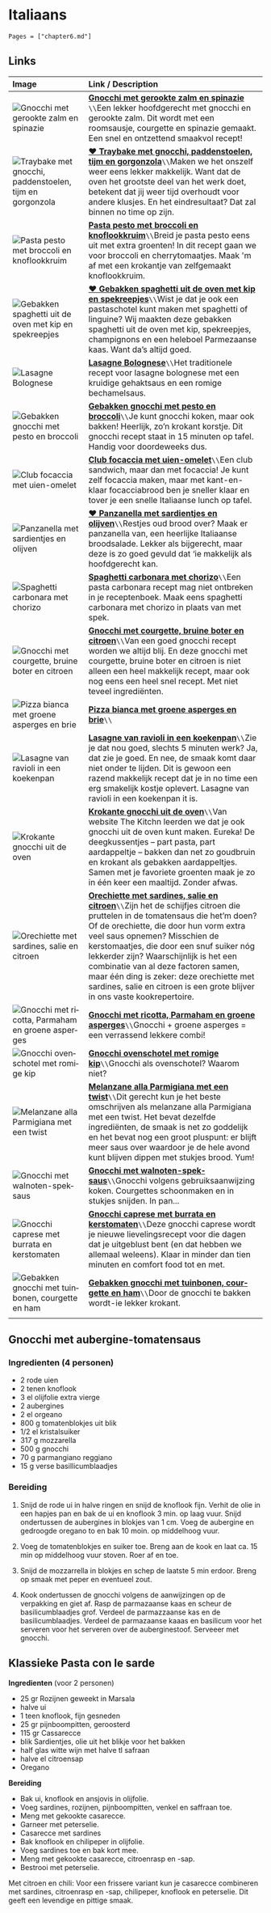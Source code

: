 # Italiaans

```@contents
Pages = ["chapter6.md"]
```

## Links

| Image| Link / Description |
| :--- | :--- |
|![Gnocchi met gerookte zalm en spinazie](https://jaimyskitchen.nl/img/cache/media_42622_heighten_374-upscale_85-gnocchi-met-gerookte-zalm-en-spinazie-68126-header.webp)| **[Gnocchi met gerookte zalm en spinazie](https://jaimyskitchen.nl/recepten/gnocchi-met-gerookte-zalm-en-spinazie)** ``\\``Een lekker hoofdgerecht met gnocchi en gerookte zalm. Dit wordt met een roomsausje, courgette en spinazie gemaakt. Een snel en ontzettend smaakvol recept! |
| ![Traybake met gnocchi, paddenstoelen, tijm en gorgonzola](https://img.culy.nl/images/RF_27XevlZYOXWQsuhljMEBvKDU=/750x422/filters:quality(80):format(jpeg):background_color(fff)/https%3A%2F%2Fwww.culy.nl%2Fwp-content%2Fuploads%2F2023%2F08%2F1_Traybake-paddenstoelen.jpg) | **[♥ Traybake met gnocchi, paddenstoelen, tijm en gorgonzola](https://www.culy.nl/recepten/traybake-paddenstoelen-gnocchi/)**``\\``Maken we het onszelf weer eens lekker makkelijk. Want dat de oven het grootste deel van het werk doet, betekent dat jij weer tijd overhoudt voor andere klusjes. En het eindresultaat? Dat zal binnen no time op zijn. |
| ![Pasta pesto met broccoli en knoflookkruim](https://encrypted-tbn0.gstatic.com/images?q=tbn:ANd9GcR__rMyGr4LyrFrVbGg84YMiEtVB22ptv_fhjWHFZo6mRJLzTWw) | **[Pasta pesto met broccoli en knoflookkruim](https://www.ah.nl/allerhande/recept/R-R1191348/pasta-pesto-met-broccoli-en-knoflookkruim)**``\\``Breid je pasta pesto eens uit met extra groenten! In dit recept gaan we voor broccoli en cherrytomaatjes. Maak 'm af met een krokantje van zelfgemaakt knoflookkruim. |
| ![Gebakken spaghetti uit de oven met kip en spekreepjes](https://img.culy.nl/images/nDumEoDb3mRtlABUXNCyoV-BpYc=/860x303/filters:quality(80):format(jpeg):background_color(fff)/https%3A%2F%2Fwww.culy.nl%2Fwp-content%2Fuploads%2F2017%2F11%2F1_gebakken_spaghetti_uit_de_oven.jpg) | **[♥ Gebakken spaghetti uit de oven met kip en spekreepjes](http://192.168.2.11/2023/11/12/gebakken-spaghetti-uit-de-oven-met-kip-en-spekreepjes-4-personen/)**``\\``Wist je dat je ook een pastaschotel kunt maken met spaghetti of linguine? Wij maakten deze gebakken spaghetti uit de oven met kip, spekreepjes, champignons en een heleboel Parmezaanse kaas. Want da’s altijd goed. |
| ![Lasagne Bolognese](https://www.leukerecepten.nl/wp-content/uploads/2022/03/lasagne-bolognese.jpg) | **[Lasagne Bolognese](http://192.168.2.11/2023/10/21/lasagne-bolognese/)**``\\``Het traditionele recept voor lasagne bolognese met een kruidige gehaktsaus en een romige bechamelsaus. |
| ![Gebakken gnocchi met pesto en broccoli](https://www.boodschappen.nl/app/uploads/recipe_images/4by3_header/gebakken-gnocchi-met-pesto-en-broccoli.jpg) | **[Gebakken gnocchi met pesto en broccoli](https://www.boodschappen.nl/recept/gebakken-gnocchi-met-pesto-en-broccoli/)**``\\``Je kunt gnocchi koken, maar ook bakken! Heerlijk, zo’n krokant korstje. Dit gnocchi recept staat in 15 minuten op tafel. Handig voor doordeweeks dus. |
| ![Club focaccia met uien-omelet](https://www.boodschappen.nl/app/uploads/recipe_images/4by3_header/club-focaccia-met-uien-omelet.jpg) | **[Club focaccia met uien-omelet](https://www.boodschappen.nl/recept/club-focaccia-met-uien-omelet/)**``\\``Een club sandwich, maar dan met focaccia! Je kunt zelf focaccia maken, maar met kant-en-klaar focacciabrood ben je sneller klaar en tover je een snelle Italiaanse lunch op tafel. |
| ![Panzanella met sardientjes en olijven](https://www.boodschappen.nl/app/uploads/recipe_images/4by3_header/panzanella-met-sardientjes-en-olijven.jpg) | **[♥ Panzanella met sardientjes en olijven](https://www.boodschappen.nl/recept/panzanella-met-sardientjes-en-olijven/)**``\\``Restjes oud brood over? Maak er panzanella van, een heerlijke Italiaanse broodsalade. Lekker als bijgerecht, maar deze is zo goed gevuld dat ‘ie makkelijk als hoofdgerecht kan. |
| ![Spaghetti carbonara met chorizo](https://www.boodschappen.nl/app/uploads/recipe_images/4by3_header/spaghetti-carbonara-met-chorizo.jpg) | **[Spaghetti carbonara met chorizo](https://www.boodschappen.nl/recept/spaghetti-carbonara-met-chorizo/)**``\\``Een pasta carbonara recept mag niet ontbreken in je receptenboek. Maak eens spaghetti carbonara met chorizo in plaats van met spek. |
| ![Gnocchi met courgette, bruine boter en citroen](https://img.culy.nl/images/MqRiNVZVIQPLEW3_Cd8cX6U-6Ak=/860x303/filters:quality(80):format(jpeg):background_color(fff)/https%3A%2F%2Fwww.culy.nl%2Fwp-content%2Fuploads%2F2019%2F02%2F5_gnocchi-met-courgette.jpg) | **[Gnocchi met courgette, bruine boter en citroen](https://www.culy.nl/recepten/gnocchi-met-courgette/)**``\\``Van een goed gnocchi recept worden we altijd blij. En deze gnocchi met courgette, bruine boter en citroen is niet alleen een heel makkelijk recept, maar ook nog eens een heel snel recept. Met niet teveel ingrediënten.|
| ![Pizza bianca met groene asperges en brie](https:\/\/www.foodiesmagazine.nl\/app\/uploads\/2021\/04\/20210219-gerechten-Foodies-12-819x1024.jpg) | **[Pizza bianca met groene asperges en brie](https://www.foodiesmagazine.nl/recepten/pizza-bianca-met-groene-asperges-en-brie/)**``\\``|
| ![Lasagne van ravioli in een koekenpan](https://img.culy.nl/images/TtLzoK5YdGlCdHbEvJw7A8_F8yc=/860x303/smart/filters:quality(80):format(jpeg):background_color(fff)/https%3A%2F%2Fwww.culy.nl%2Fwp-content%2Fuploads%2F2021%2F04%2FDSC07847.jpg) | **[Lasagne van ravioli in een koekenpan](https://www.culy.nl/recepten/lasagne-van-ravioli-in-een-koekenpan/)**``\\``Zie je dat nou goed, slechts 5 minuten werk? Ja, dat zie je goed. En nee, de smaak komt daar niet onder te lijden. Dit is gewoon een razend makkelijk recept dat je in no time een erg smakelijk kostje oplevert. Lasagne van ravioli in een koekenpan it is.|
| ![Krokante gnocchi uit de oven](https://img.culy.nl/images/8PMWLdG6R1y03vlzCfekjKLtn7w=/860x303/smart/filters:quality(80):format(jpeg):background_color(fff)/https%3A%2F%2Fwww.culy.nl%2Fwp-content%2Fuploads%2F2017%2F09%2F1_gnocchi_uit_de_oven.jpg) | **[Krokante gnocchi uit de oven](https://www.culy.nl/recepten/culy-homemade-krokante-gnocchi-uit-de-oven/)**``\\``Van website The Kitchn leerden we dat je ook gnocchi uit de oven kunt maken. Eureka! De deegkussentjes – part pasta, part aardappeltje – bakken dan net zo goudbruin en krokant als gebakken aardappeltjes. Samen met je favoriete groenten maak je zo in één keer een maaltijd. Zonder afwas. |
| ![Orechiette met sardines, salie en citroen](https://img.culy.nl/images/_2VLjplPoNOISqmYgHFFM7Y2YCM=/860x303/filters:quality(80):format(jpeg):background_color(fff)/https%3A%2F%2Fwww.culy.nl%2Fwp-content%2Fuploads%2F2020%2F08%2FOrecchiette-pasta-recept.jpeg) | **[Orechiette met sardines, salie en citroen](https://www.culy.nl/recepten/orechiette-pasta-recept/)**``\\``Zijn het de schijfjes citroen die pruttelen in de tomatensaus die het’m doen? Of de orechiette, die door hun vorm extra veel saus opnemen? Misschien de kerstomaatjes, die door een snuf suiker nóg lekkerder zijn? Waarschijnlijk is het een combinatie van al deze factoren samen, maar één ding is zeker: deze orechiette met sardines, salie en citroen is een grote blijver in ons vaste kookrepertoire. |
| ![Gnoc­chi met ri­cot­ta, Par­ma­ham en groe­ne as­per­ges](https://static.ah.nl/static/recepten/img_RAM_PRD135720_445x297_JPG.jpg) | **[Gnoc­chi met ri­cot­ta, Par­ma­ham en groe­ne as­per­ges](https://www.ah.nl/allerhande/recept/R-R1194019/gnocchi-met-ricotta-parmaham-en-groene-asperges)**``\\``Gnocchi + groene asperges = een verrassend lekkere combi! |
| ![Gnoc­chi oven­scho­tel met ro­mi­ge kip](https://static.ah.nl/static/recepten/img_RAM_PRD122160_445x297_JPG.jpg) | **[Gnoc­chi oven­scho­tel met ro­mi­ge kip](https://www.ah.nl/allerhande/recept/R-R1192683/gnocchischotel-met-romige-kip-advertorial)**``\\``Gnocchi als ovenschotel? Waarom niet? |
| ![Melanzane alla Parmigiana met een twist](https://img.culy.nl/images/Oa-eeYS7NX9Gsmt6d9J4OcQrrb8=/768x271/smart/filters:format(jpeg):quality(80)/https%3A%2F%2Fwww.culy.nl%2Fwp-content%2Fuploads%2F2015%2F06%2FMelanzane0003.jpg) | **[Melanzane alla Parmigiana met een twist](https://www.culy.nl/recepten/culy-homemade-melanzane-alla-parmigiana-met-een-twist/)**``\\``Dit gerecht kun je het beste omschrijven als melanzane alla Parmigiana met een twist. Het bevat dezelfde ingrediënten, de smaak is net zo goddelijk en het bevat nog een groot pluspunt: er blijft meer saus over waardoor je de hele avond kunt blijven dippen met stukjes brood. Yum!  |
| ![Gnoc­chi met wal­no­ten-spek­saus](https://static.ah.nl/static/recepten/img_013368_445x297_JPG.jpg) | **[Gnoc­chi met wal­no­ten-spek­saus](https://www.ah.nl/allerhande/recept/R-R414252/gnocchi-met-walnoten-speksaus)**``\\``Gnocchi volgens gebruiksaanwijzing koken. Courgettes schoonmaken en in stukjes snijden. In pan...   |
| ![Gnocchi caprese met burrata en kerstomaten](https://img.culy.nl/images/zHBQokYQ00ZaGzS87sDz1iAXmhs=/768x271/smart/filters:format(jpeg):quality(80)/https%3A%2F%2Fwww.culy.nl%2Fwp-content%2Fuploads%2F2017%2F06%2F2_gnocchi_caprese.jpg)                                              | **[Gnocchi caprese met burrata en kerstomaten](https://www.culy.nl/recepten/gnocchi-caprese-burrata/)**``\\``Deze gnocchi caprese wordt je nieuwe lievelingsrecept voor die dagen dat je uitgeblust bent (en dat hebben we allemaal weleens). Klaar in minder dan tien minuten en comfort food tot en met.  |
| ![Ge­bak­ken gnoc­chi met tuin­bo­nen, cour­get­te en ham](https://static.ah.nl/static/recepten/img_RAM_PRD137105_445x297_JPG.jpg) | **[Ge­bak­ken gnoc­chi met tuin­bo­nen, cour­get­te en ham](https://www.ah.nl/allerhande/recept/R-R1188969/gebakken-gnocchi-met-courgette-tuinbonen-en-ham)**``\\``Door de gnocchi te bakken wordt-ie lekker krokant.  |
||

## Gnocchi met aubergine-tomatensaus

### Ingredienten (4 personen)

- 2 rode uien
- 2 tenen knoflook
- 3 el olijfolie  extra vierge
- 2 aubergines
- 2 el orgeano
- 800 g tomatenblokjes uit blik
- 1/2 el kristalsuiker
- 317 g mozzarella
- 500 g gnocchi
- 70 g parmangiano reggiano
- 15 g verse basillicumblaadjes

### Bereiding

1. Snijd de rode ui in halve ringen en snijd de knoflook fijn. Verhit de olie in een hapjes pan en bak de ui en knoflook 3 min. op laag vuur. Snijd ondertussen de aubergines in blokjes van 1 cm. Voeg de aubergine en gedroogde oregano to en bak 10 moin. op middelhoog vuur.

2. Voeg de tomatenblokjes en suiker toe. Breng aan de kook en laat ca. 15 min op middelhoog vuur stoven. Roer af en toe.

3. Snijd de mozzarrella in blokjes en schep de laatste 5 min erdoor. Breng op smaak met peper en eventueel zout.

4. Kook ondertussen de gnocchi volgens de aanwijzingen op de verpakking en giet af. Rasp de parmazaanse kaas en scheur de basilicumblaadjes grof. Verdeel de parmazzaanse kas en de basilicumblaadjes. Verdeel de parmazaanse kaaas en basilicum voor het serveren voor het serveren over de auberginestoof. Serveeer met gnocchi.

## Klassieke Pasta con le sarde

**Ingredienten** (voor 2 personen)

- 25 gr Rozijnen geweekt in Marsala
- halve ui
- 1 teen knoflook, fijn gesneden
- 25 gr pijnboompitten, geroosterd
- 115 gr Cassarecce
- blik Sardientjes, olie uit het blikje voor het bakken
- half glas witte wijn met halve tl safraan
- halve el citroensap
- Oregano

**Bereiding**

- Bak ui, knoflook en ansjovis in olijfolie.
- Voeg sardines, rozijnen, pijnboompitten, venkel en saffraan toe.
- Meng met gekookte casarecce.
- Garneer met peterselie.
- Casarecce met sardines
- Bak knoflook en chilipeper in olijfolie.
- Voeg sardines toe en bak kort mee.
- Meng met gekookte casarecce, citroenrasp en -sap.
- Bestrooi met peterselie.

Met citroen en chili: Voor een frissere variant kun je casarecce combineren met sardines, citroenrasp en -sap, chilipeper, knoflook en peterselie. Dit geeft een levendige en pittige smaak.